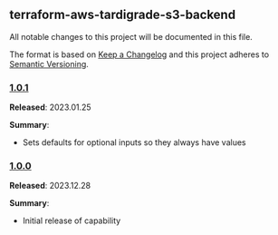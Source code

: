 ## terraform-aws-tardigrade-s3-backend

All notable changes to this project will be documented in this file.

The format is based on [Keep a Changelog](http://keepachangelog.com/) and this project adheres to [Semantic Versioning](http://semver.org/).

### [1.0.1](https://github.com/plus3it/terraform-aws-tardigrade-s3-backend/releasestag/1.0.1)

**Released**:  2023.01.25

**Summary**:

*   Sets defaults for optional inputs so they always have values

### [1.0.0](https://github.com/plus3it/terraform-aws-tardigrade-s3-backend/releasestag/1.0.0)

**Released**:  2023.12.28

**Summary**:

*   Initial release of capability
